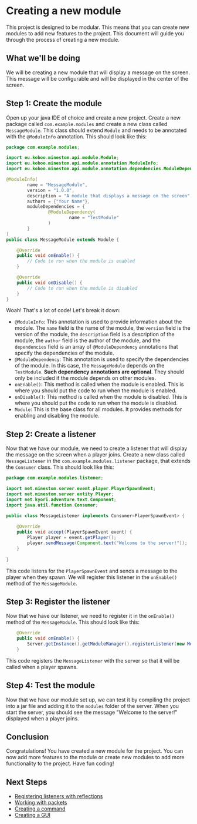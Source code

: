 # Creating a new module

This project is designed to be modular. This means that you can create new modules to add new features to the project. This document will guide you through the process of creating a new module.

## What we'll be doing

We will be creating a new module that will display a message on the screen. This message will be configurable and will be displayed in the center of the screen.

## Step 1: Create the module

Open up your java IDE of choice and create a new project. Create a new package called `com.example.modules` and create a new class called `MessageModule`. This class should extend `Module` and needs to be annotated with the `@ModuleInfo` annotation. This should look like this:

```java
package com.example.modules;

import eu.koboo.minestom.api.module.Module;
import eu.koboo.minestom.api.module.annotation.ModuleInfo;
import eu.koboo.minestom.api.module.annotation.dependencies.ModuleDependency;

@ModuleInfo(
        name = "MessageModule", 
        version = "1.0.0",
        description = "A module that displays a message on the screen",
        authors = {"Your Name"},
        moduleDependencies = {
                @ModuleDependency(
                        name = "TestModule"
                )
        }
)
public class MessageModule extends Module {

    @Override
    public void onEnable() {
        // Code to run when the module is enabled
    }

    @Override
    public void onDisable() {
        // Code to run when the module is disabled
    }
}
```

Woah! That's a lot of code! Let's break it down:

- `@ModuleInfo`: This annotation is used to provide information about the module. The `name` field is the name of the module, the `version` field is the version of the module, the `description` field is a description of the module, the `author` field is the author of the module, and the `dependencies` field is an array of `@ModuleDependency` annotations that specify the dependencies of the module.
- `@ModuleDependency`: This annotation is used to specify the dependencies of the module. In this case, the `MessageModule` depends on the `TestModule`. **Such dependency annotations are optional**. They should only be included if the module depends on other modules.
- `onEnable()`: This method is called when the module is enabled. This is where you should put the code to run when the module is enabled.
- `onDisable()`: This method is called when the module is disabled. This is where you should put the code to run when the module is disabled.
- `Module`: This is the base class for all modules. It provides methods for enabling and disabling the module.

## Step 2: Create a listener

Now that we have our module, we need to create a listener that will display the message on the screen when a player joins. Create a new class called `MessageListener` in the `com.example.modules.listener` package, that extends the `Consumer` class. This should look like this:

```java
package com.example.modules.listener;

import net.minestom.server.event.player.PlayerSpawnEvent;
import net.minestom.server.entity.Player;
import net.kyori.adventure.text.Component;
import java.util.function.Consumer;

public class MessageListener implements Consumer<PlayerSpawnEvent> {
    
    @Override
    public void accept(PlayerSpawnEvent event) {
        Player player = event.getPlayer();
        player.sendMessage(Component.text("Welcome to the server!"));
    }
    
}
```

This code listens for the `PlayerSpawnEvent` and sends a message to the player when they spawn. We will register this listener in the `onEnable()` method of the `MessageModule`.

## Step 3: Register the listener

Now that we have our listener, we need to register it in the `onEnable()` method of the `MessageModule`. This should look like this:

```java
    @Override
    public void onEnable() {
        Server.getInstance().getModuleManager().registerListener(new MessageListener());
    }
```

This code registers the `MessageListener` with the server so that it will be called when a player spawns.

## Step 4: Test the module

Now that we have our module set up, we can test it by compiling the project into a jar file and adding it to the `modules` folder of the server. When you start the server, you should see the message "Welcome to the server!" displayed when a player joins.

## Conclusion

Congratulations! You have created a new module for the project. You can now add more features to the module or create new modules to add more functionality to the project. Have fun coding!

## Next Steps

- [Registering listeners with reflections](registering-listeners-with-reflections.md)
- [Working with packets](working-with-packets.md)
- [Creating a command](creating-a-command.md)
- [Creating a GUI](creating-a-gui.md)
